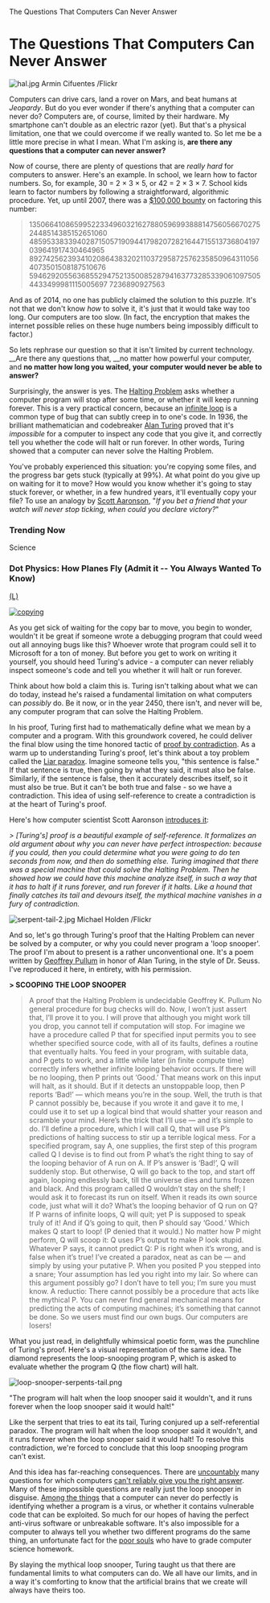 The Questions That Computers Can Never Answer

# The Questions That Computers Can Never Answer

![hal.jpg](../_resources/95d728d63473b83bfc723780b14eca00.jpg)
Armin Cifuentes
/Flickr

Computers can drive cars, land a rover on Mars, and beat humans at *Jeopardy*. But do you ever wonder if there's anything that a computer can never do? Computers are, of course, limited by their hardware. My smartphone can't double as an electric razor (yet). But that's a physical limitation, one that we could overcome if we really wanted to. So let me be a little more precise in what I mean. What I'm asking is, **are there any questions that a computer can never answer?**

Now of course, there are plenty of questions that are *really hard* for computers to answer. Here's an example. In school, we learn how to factor numbers. So, for example, 30 = 2 × 3 × 5, or 42 = 2 × 3 × 7. School kids learn to factor numbers by following a straightforward, algorithmic procedure. Yet, up until 2007, there was a [$100,000 bounty](http://en.wikipedia.org/wiki/RSA_Factoring_Challenge) on factoring this number:

> 13506641086599522334960321627880596993888147560566702752448514385152651060
> 48595338339402871505719094417982072821644715513736804197039641917430464965
> 89274256239341020864383202110372958725762358509643110564073501508187510676
> 59462920556368552947521350085287941637732853390610975054433499981115005697
> 7236890927563

And as of 2014, no one has publicly claimed the solution to this puzzle. It's not that we don't know *how* to solve it, it's just that it would take way too long. Our computers are too slow. (In fact, the encryption that makes the internet possible relies on these huge numbers being impossibly difficult to factor.)

So lets rephrase our question so that it isn't limited by current technology. __Are there any questions that, __no matter how powerful your computer, and **no matter how long you waited, your computer would never be able to answer?**

Surprisingly, the answer is yes. The [Halting Problem](http://en.wikipedia.org/wiki/Halting_problem) asks whether a computer program will stop after some time, or whether it will keep running forever. This is a very practical concern, because an [infinite loop](http://en.wikipedia.org/wiki/Infinite_loop) is a common type of bug that can subtly creep in to one's code. In 1936, the brilliant mathematician and codebreaker [Alan Turing](http://en.wikipedia.org/wiki/Alan_Turing) proved that it's *impossible* for a computer to inspect any code that you give it, and correctly tell you whether the code will halt or run forever. In other words, Turing showed that a computer can never solve the Halting Problem.

You've probably experienced this situation: you're copying some files, and the progress bar gets stuck (typically at 99%). At what point do you give up on waiting for it to move? How would you know whether it's going to stay stuck forever, or whether, in a few hundred years, it'll eventually copy your file? To use an analogy by [Scott Aaronson](http://www.scottaaronson.com/writings/bignumbers.html), "*If you bet a friend that your watch will never stop ticking, when could you declare victory?*"

### Trending Now

Science

### Dot Physics: How Planes Fly (Admit it -- You Always Wanted To Know)

[(L)](https://www.wired.com/images_blogs/wiredscience/2014/02/copying.png)

[![copying](../_resources/08799fc5750185c7f7696523cbd017cf.png)](https://www.wired.com/images_blogs/wiredscience/2014/02/copying.png)

As you get sick of waiting for the copy bar to move, you begin to wonder, wouldn't it be great if someone wrote a debugging program that could weed out all annoying bugs like this? Whoever wrote that program could sell it to Microsoft for a ton of money. But before you get to work on writing it yourself, you should heed Turing's advice - a computer can never reliably inspect someone's code and tell you whether it will halt or run forever.

Think about how bold a claim this is. Turing isn't talking about what we can do today, instead he's raised a fundamental limitation on what computers can *possibly* do. Be it now, or in the year 2450, there isn't, and never will be, any computer program that can solve the Halting Problem.

In his proof, Turing first had to mathematically define what we mean by a computer and a program. With this groundwork covered, he could deliver the final blow using the time honored tactic of [proof by contradiction](http://en.wikipedia.org/wiki/Proof_by_contradiction). As a warm up to understanding Turing's proof, let's think about a toy problem called the [Liar paradox](http://en.wikipedia.org/wiki/Liar_paradox). Imagine someone tells you, "this sentence is false." If that sentence is true, then going by what they said, it must also be false. Similarly, if the sentence is false, then it accurately describes itself, so it must also be true. But it can't be both true and false - so we have a contradiction. This idea of using self-reference to create a contradiction is at the heart of Turing's proof.

Here's how computer scientist Scott Aaronson [introduces it](http://www.scottaaronson.com/writings/bignumbers.html):

*> [Turing's] proof is a beautiful example of self-reference. It formalizes an old argument about why you can never have perfect introspection: because if you could, then you could determine what you were going to do ten seconds from now, and then do something else. Turing imagined that there was a special machine that could solve the Halting Problem. Then he showed how we could have this machine analyze itself, in such a way that it has to halt if it runs forever, and run forever if it halts. Like a hound that finally catches its tail and devours itself, the mythical machine vanishes in a fury of contradiction.*

![serpent-tail-2.jpg](../_resources/285cdf3650a8d606a68e594b8be72f7c.jpg)
Michael Holden
/Flickr

And so, let's go through Turing's proof that the Halting Problem can never be solved by a computer, or why you could never program a 'loop snooper'. The proof I'm about to present is a rather unconventional one. It's a poem written by [Geoffrey Pullum](http://www.lel.ed.ac.uk/~gpullum/) in honor of Alan Turing, in the style of Dr. Seuss. I've reproduced it here, in entirety, with his permission.

**> SCOOPING THE LOOP SNOOPER**
> A proof that the Halting Problem is undecidable
> Geoffrey K. Pullum
> No general procedure for bug checks will do.
> Now, I won’t just assert that, I’ll prove it to you.
> I will prove that although you might work till you drop,
> you cannot tell if computation will stop.
> For imagine we have a procedure called P
> that for specified input permits you to see
> whether specified source code, with all of its faults,
> defines a routine that eventually halts.
> You feed in your program, with suitable data,
> and P gets to work, and a little while later
> (in finite compute time) correctly infers
> whether infinite looping behavior occurs.
> If there will be no looping, then P prints out ‘Good.’
> That means work on this input will halt, as it should.
> But if it detects an unstoppable loop,
> then P reports ‘Bad!’ — which means you’re in the soup.
> Well, the truth is that P cannot possibly be,
> because if you wrote it and gave it to me,
> I could use it to set up a logical bind
> that would shatter your reason and scramble your mind.
> Here’s the trick that I’ll use — and it’s simple to do.
> I’ll define a procedure, which I will call Q,
> that will use P’s predictions of halting success
> to stir up a terrible logical mess.
> For a specified program, say A, one supplies,
> the first step of this program called Q I devise
> is to find out from P what’s the right thing to say
> of the looping behavior of A run on A.
> If P’s answer is ‘Bad!’, Q will suddenly stop.
> But otherwise, Q will go back to the top,
> and start off again, looping endlessly back,
> till the universe dies and turns frozen and black.
> And this program called Q wouldn’t stay on the shelf;
> I would ask it to forecast its run on itself.
> When it reads its own source code, just what will it do?
> What’s the looping behavior of Q run on Q?
> If P warns of infinite loops, Q will quit;
> yet P is supposed to speak truly of it!
> And if Q’s going to quit, then P should say ‘Good.’
> Which makes Q start to loop! (P denied that it would.)
> No matter how P might perform, Q will scoop it:
> Q uses P’s output to make P look stupid.
> Whatever P says, it cannot predict Q:
> P is right when it’s wrong, and is false when it’s true!
> I’ve created a paradox, neat as can be —
> and simply by using your putative P.
> When you posited P you stepped into a snare;
> Your assumption has led you right into my lair.
> So where can this argument possibly go?
> I don’t have to tell you; I’m sure you must know.
> A reductio: There cannot possibly be
> a procedure that acts like the mythical P.
> You can never find general mechanical means
> for predicting the acts of computing machines;
> it’s something that cannot be done. So we users
> must find our own bugs. Our computers are losers!

What you just read, in delightfully whimsical poetic form, was the punchline of Turing's proof. Here's a visual representation of the same idea. The diamond represents the loop-snooping program P, which is asked to evaluate whether the program Q (the flow chart) will halt.

![loop-snooper-serpents-tail.png](../_resources/64342fb3890476388bf89e4be0bfeed9.png)

"The program will halt when the loop snooper said it wouldn't, and it runs forever when the loop snooper said it would halt!"

Like the serpent that tries to eat its tail, Turing conjured up a self-referential paradox. The program will halt when the loop snooper said it wouldn't, and it runs forever when the loop snooper said it would halt! To resolve this contradiction, we're forced to conclude that this loop snooping program can't exist.

And this idea has far-reaching consequences. There are [uncountably](http://en.wikipedia.org/wiki/Uncountable_set) many questions for which computers [can't reliably give you the right answer](http://en.wikipedia.org/wiki/List_of_undecidable_problems). Many of these impossible questions are really just the loop snooper in disguise. [Among the things](http://introcs.cs.princeton.edu/java/76computability/) that a computer can never do perfectly is identifying whether a program is a virus, or whether it contains vulnerable code that can be exploited. So much for our hopes of having the perfect anti-virus software or unbreakable software. It's also impossible for a computer to always tell you whether two different programs do the same thing, an unfortunate fact for the [poor souls](http://www.preposterousuniverse.com/blog/2013/04/24/why-is-code-hard-to-understand/) who have to grade computer science homework.

By slaying the mythical loop snooper, Turing taught us that there are fundamental limits to what computers can do. We all have our limits, and in a way it's comforting to know that the artificial brains that we create will always have theirs too.
